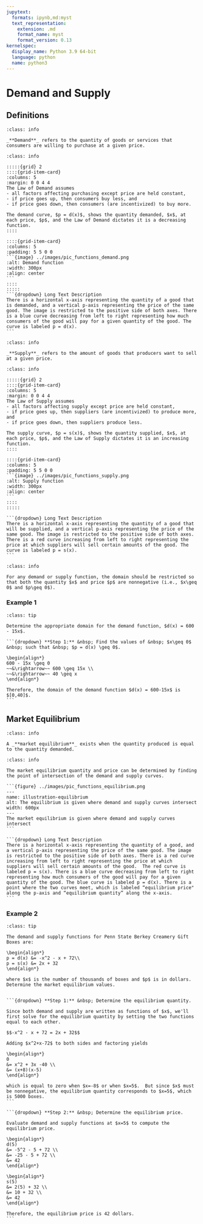 ```yaml
---
jupytext:
  formats: ipynb,md:myst
  text_representation:
    extension: .md
    format_name: myst
    format_version: 0.13
kernelspec:
  display_name: Python 3.9 64-bit
  language: python
  name: python3
---
```

# Demand and Supply

## Definitions

```{admonition} Definition
:class: info

_**Demand**_ refers to the quantity of goods or services that consumers are willing to purchase at a given price.
```

````{admonition} The Law of Demand
:class: info

:::::{grid} 2
::::{grid-item-card}
:columns: 5
:margin: 0 0 4 4
The Law of Demand assumes
- all factors affecting purchasing except price are held constant,
- if price goes up, then consumers buy less, and
- if price goes down, then consumers (are incentivized) to buy more.

The demand curve, $p = d(x)$, shows the quantity demanded, $x$, at each price, $p$, and the Law of Demand dictates it is a decreasing function.
::::

::::{grid-item-card}
:columns: 5
:padding: 5 5 0 0 
```{image} ../images/pic_functions_demand.png
:alt: Demand function
:width: 300px
:align: center
```
::::
:::::
```{dropdown} Long Text Description
There is a horizontal x-axis representing the quantity of a good that is demanded, and a vertical p-axis representing the price of the same good. The image is restricted to the positive side of both axes. There is a blue curve decreasing from left to right representing how much consumers of the good will pay for a given quantity of the good. The curve is labeled p = d(x). 
```
````



```{admonition} Definition
:class: info

_**Supply**_ refers to the amount of goods that producers want to sell at a given price.
```



````{admonition} The Law of Supply
:class: info

:::::{grid} 2
::::{grid-item-card}
:columns: 5
:margin: 0 0 4 4
The Law of Supply assumes
- all factors affecting supply except price are held constant, 
- if price goes up, then suppliers (are incentivized) to produce more, and  
- if price goes down, then suppliers produce less. 

The supply curve, $p = s(x)$, shows the quantity supplied, $x$, at each price, $p$, and the Law of Supply dictates it is an increasing function.
::::

::::{grid-item-card}
:columns: 5
:padding: 5 5 0 0
```{image} ../images/pic_functions_supply.png
:alt: Supply function
:width: 300px
:align: center
```
::::
:::::

```{dropdown} Long Text Description
There is a horizontal x-axis representing the quantity of a good that will be supplied, and a vertical p-axis representing the price of the same good. The image is restricted to the positive side of both axes. There is a red curve increasing from left to right representing the price at which suppliers will sell certain amounts of the good. The curve is labeled p = s(x). 
```
````


```{admonition} Domain Considerations
:class: info

For any demand or supply function, the domain should be restricted so that both the quantity $x$ and price $p$ are nonnegative (i.e., $x\geq 0$ and $p\geq 0$).  
```


### Example 1
````{admonition} Domain of a demand function
:class: tip

Determine the appropriate domain for the demand function, $d(x) = 600 - 15x$.

```{dropdown} **Step 1:** &nbsp; Find the values of &nbsp; $x\geq 0$ &nbsp; such that &nbsp; $p = d(x) \geq 0$.

\begin{align*}
600 - 15x \geq 0 
~~&\rightarrow~~ 600 \geq 15x \\ 
~~&\rightarrow~~ 40 \geq x
\end{align*}

Therefore, the domain of the demand function $d(x) = 600-15x$ is $[0,40]$.
```
````


## Market Equilibrium
```{admonition} Definition
:class: info

A _**market equilibrium**_ exists when the quantity produced is equal to the quantity demanded.
```

````{admonition} How to Find the Market Equilibrium
:class: info

The market equilibrium quantity and price can be determined by finding the point of intersection of the demand and supply curves.

```{figure} ../images/pic_functions_equilibrium.png
---
name: illustration-equilibrium
alt: The equilibrium is given where demand and supply curves intersect
width: 600px
---
The market equilibrium is given where demand and supply curves intersect
```

```{dropdown} Long Text Description
There is a horizontal x-axis representing the quantity of a good, and a vertical p-axis representing the price of the same good. The image is restricted to the positive side of both axes. There is a red curve increasing from left to right representing the price at which suppliers will sell certain amounts of the good.  The red curve is labeled p = s(x). There is a blue curve decreasing from left to right representing how much consumers of the good will pay for a given quantity of the good. The blue curve is labeled p = d(x). There is a point where the two curves meet, which is labeled “equilibrium price" along the p-axis and “equilibrium quantity” along the x-axis.
```
````



### Example 2
````{admonition} Find the market equilibrium values
:class: tip

The demand and supply functions for Penn State Berkey Creamery Gift Boxes are: 

\begin{align*}
p = d(x) &= -x^2 - x + 72\\
p = s(x) &= 2x + 32
\end{align*}

where $x$ is the number of thousands of boxes and $p$ is in dollars.  Determine the market equilibrium values.


```{dropdown} **Step 1:** &nbsp; Determine the equilibrium quantity.

Since both demand and supply are written as functions of $x$, we'll first solve for the equilibrium quantity by setting the two functions equal to each other. 

$$-x^2 - x + 72 = 2x + 32$$

Adding $x^2+x-72$ to both sides and factoring yields

\begin{align*}
0 
&= x^2 + 3x -40 \\
&= (x+8)(x-5)
\end{align*}

which is equal to zero when $x=-8$ or when $x=5$.  But since $x$ must be nonnegative, the equilibrium quantity corresponds to $x=5$, which is 5000 boxes.
```

```{dropdown} **Step 2:** &nbsp; Determine the equilibrium price.

Evaluate demand and supply functions at $x=5$ to compute the equilibrium price.

\begin{align*}
d(5) 
&= -5^2 - 5 + 72 \\
&= -25 - 5 + 72 \\
&= 42
\end{align*}

\begin{align*}
s(5) 
&= 2(5) + 32 \\
&= 10 + 32 \\
&= 42
\end{align*}

Therefore, the equilibrium price is 42 dollars.
```
````
